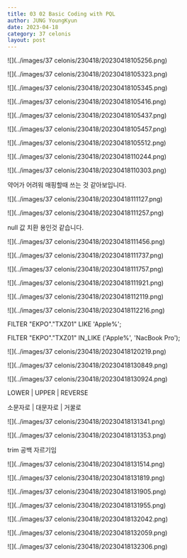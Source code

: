 ```yaml
---
title: 03 02 Basic Coding with PQL
author: JUNG YoungKyun
date: 2023-04-18
category: 37 celonis
layout: post
---
```


![](../images/37 celonis/230418/20230418105256.png)

![](../images/37 celonis/230418/20230418105323.png)

![](../images/37 celonis/230418/20230418105345.png)

![](../images/37 celonis/230418/20230418105416.png)

![](../images/37 celonis/230418/20230418105437.png)

![](../images/37 celonis/230418/20230418105457.png)

![](../images/37 celonis/230418/20230418105512.png)

![](../images/37 celonis/230418/20230418110244.png)

![](../images/37 celonis/230418/20230418110303.png)

약어가 어려워 매핑할때 쓰는 것 같아보입니다.

![](../images/37 celonis/230418/20230418111127.png)

![](../images/37 celonis/230418/20230418111257.png)

null 값 치환 용인것 같습니다.

![](../images/37 celonis/230418/20230418111456.png)

![](../images/37 celonis/230418/20230418111737.png)

![](../images/37 celonis/230418/20230418111757.png)

![](../images/37 celonis/230418/20230418111921.png)

![](../images/37 celonis/230418/20230418112119.png)

![](../images/37 celonis/230418/20230418112216.png)

FILTER "EKPO"."TXZ01" LIKE 'Apple%';

FILTER "EKPO"."TXZ01" IN_LIKE ('Apple%', 'NacBook Pro');

![](../images/37 celonis/230418/20230418120219.png)

![](../images/37 celonis/230418/20230418130849.png)

![](../images/37 celonis/230418/20230418130924.png)

LOWER | UPPER | REVERSE

소문자로 | 대문자로 | 거꿀로

![](../images/37 celonis/230418/20230418131341.png)

![](../images/37 celonis/230418/20230418131353.png)

trim 공백 자르기임

![](../images/37 celonis/230418/20230418131514.png)

![](../images/37 celonis/230418/20230418131819.png)

![](../images/37 celonis/230418/20230418131905.png)

![](../images/37 celonis/230418/20230418131955.png)

![](../images/37 celonis/230418/20230418132042.png)

![](../images/37 celonis/230418/20230418132059.png)

![](../images/37 celonis/230418/20230418132306.png)

